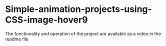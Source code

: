 # Simple-animation-projects-using-CSS-image-hover9
The functionality and operation of the project are available as a video in the readme file
